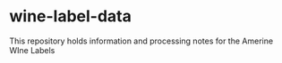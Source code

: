 # wine-label-data
This repository holds information and processing notes for the Amerine WIne Labels
